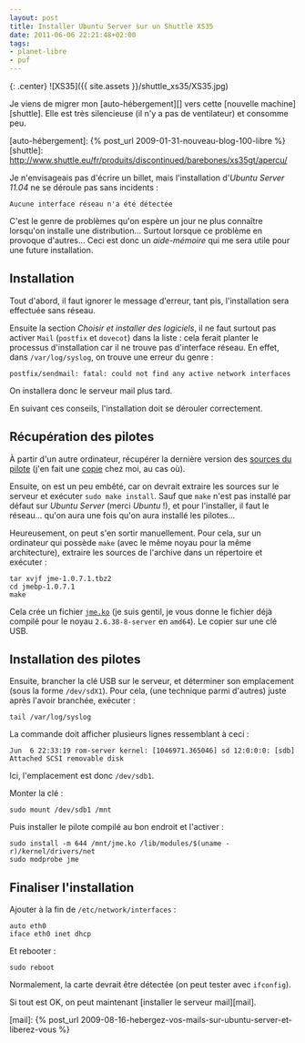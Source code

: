 ```yaml
---
layout: post
title: Installer Ubuntu Server sur un Shuttle XS35
date: 2011-06-06 22:21:48+02:00
tags:
- planet-libre
- puf
---
```


{: .center}
![XS35]({{ site.assets }}/shuttle_xs35/XS35.jpg)

Je viens de migrer mon [auto-hébergement][] vers cette [nouvelle
machine][shuttle]. Elle est très silencieuse (il n'y a pas de ventilateur) et
consomme peu.

[auto-hébergement]: {% post_url 2009-01-31-nouveau-blog-100-libre %}
[shuttle]: http://www.shuttle.eu/fr/produits/discontinued/barebones/xs35gt/apercu/

Je n'envisageais pas d'écrire un billet, mais l'installation d'_Ubuntu Server
11.04_ ne se déroule pas sans incidents :

    Aucune interface réseau n'a été détectée

C'est le genre de problèmes qu'on espère un jour ne plus connaître lorsqu'on
installe une distribution… Surtout lorsque ce problème en provoque d'autres…
Ceci est donc un _aide-mémoire_ qui me sera utile pour une future installation.


## Installation

Tout d'abord, il faut ignorer le message d'erreur, tant pis, l'installation sera
effectuée sans réseau.

Ensuite la section _Choisir et installer des logiciels_, il ne faut surtout pas
activer `Mail` (`postfix` et `dovecot`) dans la liste : cela ferait planter le
processus d'installation car il ne trouve pas d'interface réseau. En effet, dans
`/var/log/syslog`, on trouve une erreur du genre :

    postfix/sendmail: fatal: could not find any active network interfaces

On installera donc le serveur mail plus tard.

En suivant ces conseils, l'installation doit se dérouler correctement.


## Récupération des pilotes

À partir d'un autre ordinateur, récupérer la dernière version des [sources du
pilote][driver] (j'en fait une [copie][driver-copy] chez moi, au cas où).

[driver]: ftp://driver.jmicron.com.tw/Ethernet/Linux/
[driver-copy]: http://dl.rom1v.com/drivers-shuttle-xs35/jme-1.0.7.1.tbz2

Ensuite, on est un peu embêté, car on devrait extraire les sources sur le
serveur et exécuter `sudo make install`. Sauf que `make` n'est pas installé par
défaut sur _Ubuntu Server_ (merci _Ubuntu_ !), et pour l'installer, il faut le
réseau… qu'on aura une fois qu'on aura installé les pilotes…

Heureusement, on peut s'en sortir manuellement. Pour cela, sur un ordinateur qui
possède `make` (avec le même noyau pour la même architecture), extraire les
sources de l'archive dans un répertoire et exécuter :

    tar xvjf jme-1.0.7.1.tbz2
    cd jmebp-1.0.7.1
    make

Cela crée un fichier [`jme.ko`][jme.ko] (je suis gentil, je vous donne le
fichier déjà compilé pour le noyau `2.6.38-8-server` en `amd64`). Le copier sur
une clé USB.

[jme.ko]: http://dl.rom1v.com/drivers/jme.ko


## Installation des pilotes

Ensuite, brancher la clé USB sur le serveur, et déterminer son emplacement (sous
la forme `/dev/sdX1`). Pour cela, (une technique parmi d'autres) juste après
l'avoir branchée, exécuter :

    tail /var/log/syslog

La commande doit afficher plusieurs lignes ressemblant à ceci :

    Jun  6 22:33:19 rom-server kernel: [1046971.365046] sd 12:0:0:0: [sdb] Attached SCSI removable disk

Ici, l'emplacement est donc `/dev/sdb1`.

Monter la clé :

    sudo mount /dev/sdb1 /mnt

Puis installer le pilote compilé au bon endroit et l'activer :

    sudo install -m 644 /mnt/jme.ko /lib/modules/$(uname -r)/kernel/drivers/net
    sudo modprobe jme


## Finaliser l'installation

Ajouter à la fin de `/etc/network/interfaces` :

    auto eth0
    iface eth0 inet dhcp

Et rebooter :

    sudo reboot

Normalement, la carte devrait être détectée (on peut tester avec `ifconfig`).

Si tout est OK, on peut maintenant [installer le serveur mail][mail].

[mail]: {% post_url 2009-08-16-hebergez-vos-mails-sur-ubuntu-server-et-liberez-vous %}
